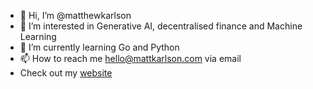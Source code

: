 - 👋 Hi, I’m @matthewkarlson
- 👀 I’m interested in Generative AI, decentralised finance and Machine Learning
- 🌱 I’m currently learning Go and Python
- 📫 How to reach me hello@mattkarlson.com via email
- Check out my [website](https://www.mattkarlson.com)
<!---
matthewkarlson/matthewkarlson is a ✨ special ✨ repository because its `README.md` (this file) appears on your GitHub profile.
You can click the Preview link to take a look at your changes.
--->
